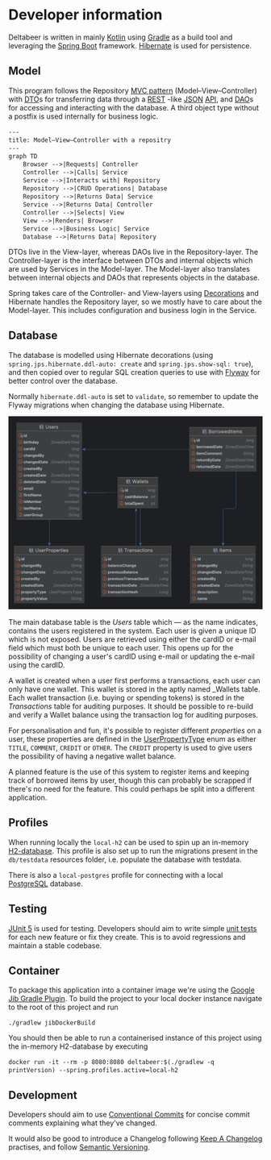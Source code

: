 # Developer information

Deltabeer is written in mainly [Kotlin](https://kotlinlang.org/) using [Gradle](https://gradle.org/) as a build tool and
leveraging the [Spring Boot](https://spring.io/projects/spring-boot) framework.
[Hibernate](https://hibernate.org/) is used for persistence.

## Model

This program follows the Repository [MVC pattern](https://en.wikipedia.org/wiki/Model%E2%80%93view%E2%80%93controller)
(Model–View–Controller) with [DTO](https://en.wikipedia.org/wiki/Data_transfer_object)s for transferring data through
a [REST](https://en.wikipedia.org/wiki/REST)
-like [JSON](https://en.wikipedia.org/wiki/JSON) [API](https://en.wikipedia.org/wiki/API),
and [DAO](https://en.wikipedia.org/wiki/Data_access_object)s for accessing and interacting with the database.
A third object type without a postfix is used internally for business logic.

```mermaid
---
title: Model–View–Controller with a repositry
---
graph TD
    Browser -->|Requests| Controller
    Controller -->|Calls| Service
    Service -->|Interacts with| Repository
    Repository -->|CRUD Operations| Database
    Repository -->|Returns Data| Service
    Service -->|Returns Data| Controller
    Controller -->|Selects| View
    View -->|Renders| Browser
    Service -->|Business Logic| Service
    Database -->|Returns Data| Repository
```

DTOs live in the View-layer, whereas DAOs live in the Repository-layer.
The Controller-layer is the interface between DTOs and internal objects which are used by Services in the Model-layer.
The Model-layer also translates between internal objects and DAOs that represents objects in the database.

Spring takes care of the Controller- and View-layers
using [Decorations](https://www.baeldung.com/spring-interface-driven-controllers) and Hibernate handles the Repository
layer, so we mostly have to care about the Model-layer.
This includes configuration and business login in the Service.

## Database

The database is modelled using Hibernate decorations (using `spring.jps.hibernate.ddl-auto: create` and
`spring.jps.show-sql: true`),
and then copied over to regular SQL creation queries to use with [Flyway](https://github.com/flyway/flyway) for better
control over the database.

Normally `hibernate.ddl-auto` is set to `validate`,
so remember to update the Flyway migrations when changing the database using Hibernate.

![Database structure](img/database.png "Database relational diagram")

The main database table is the _Users_ table which — as the name indicates, contains the users registered in the system.
Each user is given a unique ID which is not exposed.
Users are retrieved using either the cardID or e-mail field which must both be unique to each user.
This opens up for the possibility of changing a user's cardID using e-mail or updating the e-mail using the cardID.

A wallet is created when a user first performs a transactions, each user can only have one wallet.
This wallet is stored in the aptly named _Wallets table.
Each wallet transaction (i.e. buying or spending tokens) is stored in the _Transactions_ table for auditing purposes.
It should be possible to re-build and verify a Wallet balance using the transaction log for auditing purposes.

For personalisation and fun, it's possible to register different _properties_ on a user,
these properties are defined in
the [UserPropertyType](../src/main/kotlin/dev/stonegarden/deltahouse/user/UserPropertyType.kt) enum as
either `TITLE`, `COMMENT`, `CREDIT` or `OTHER`.
The `CREDIT` property is used to give users the possibility of having a negative wallet balance.

A planned feature is the use of this system to register items and keeping track of borrowed items by user,
though this can probably be scrapped if there's no need for the feature.
This could perhaps be split into a different application.

## Profiles

When running locally the `local-h2` can be used to spin up an in-memory [H2-database](https://www.h2database.com/).
This profile is also set up to run the migrations present in the `db/testdata` resources folder,
i.e. populate the database with testdata.

There is also a `local-postgres` profile for connecting with a local [PostgreSQL](https://www.postgresql.org/) database.

## Testing

[JUnit 5](https://junit.org/junit5/) is used for testing.
Developers should aim to write simple [unit tests](https://en.wikipedia.org/wiki/Unit_testing) for each new feature or
fix they create.
This is to avoid regressions and maintain a stable codebase.

## Container

To package this application into a container image we're using
the [Google Jib Gradle Plugin](https://github.com/GoogleContainerTools/jib/blob/master/jib-gradle-plugin/README.md).
To build the project to your local docker instance navigate to the root of this project and run

```shell
./gradlew jibDockerBuild
```

You should then be able to run a containerised instance of this project using the in-memory H2-database by executing

```shell
docker run -it --rm -p 8080:8080 deltabeer:$(./gradlew -q printVersion) --spring.profiles.active=local-h2
```

## Development

Developers should aim to use [Conventional Commits](https://www.conventionalcommits.org/en/v1.0.0/) for concise commit
comments explaining what they've changed.

It would also be good to introduce a Changelog following [Keep A Changelog](https://keepachangelog.com/en/1.1.0/)
practises,
and follow [Semantic Versioning](https://semver.org/).
